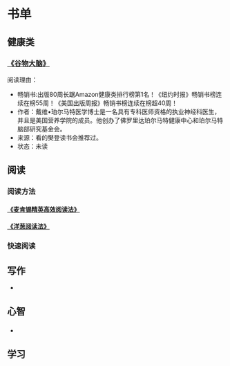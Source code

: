 # 书单
## 健康类
### [《谷物大脑》](https://book.douban.com/subject/26377453/)
阅读理由：
* 畅销书:出版80周长踞Amazon健康类排行榜第1名！《纽约时报》畅销书榜连续在榜55周！《美国出版周报》畅销书榜连续在榜超40周！
* 作者：戴维•珀尔马特医学博士是一名具有专科医师资格的执业神经科医生，并且是美国营养学院的成员。他创办了佛罗里达珀尔马特健康中心和珀尔马特脑部研究基金会。
* 来源：看的樊登读书会推荐过。
* 状态：未读

## 阅读
### 阅读方法
#### [《麦肯锡精英高效阅读法》](https://book.douban.com/subject/33444642/)

#### [《洋葱阅读法》](https://book.douban.com/subject/30253066/)

### 快速阅读


## 写作
* []()

## 心智
### 
* []()

## 学习